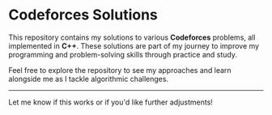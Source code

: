 # Codeforces Solutions  

This repository contains my solutions to various **Codeforces** problems, all implemented in **C++**. These solutions are part of my journey to improve my programming and problem-solving skills through practice and study.  

Feel free to explore the repository to see my approaches and learn alongside me as I tackle algorithmic challenges.  

---  

Let me know if this works or if you'd like further adjustments!
